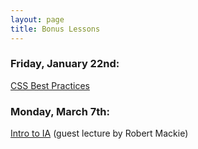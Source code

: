 ```yaml
---
layout: page
title: Bonus Lessons
---
```


### Friday, January 22nd:

[CSS Best Practices](/slides/bonus-css-best-practices-slides/)

### Monday, March 7th:

[Intro to IA](/public/files/intro-to-ia.pdf) (guest lecture by Robert Mackie)

<!--

### Monday, September 28th:

[Intro to UX Design](/public/files/intro-to-ux.pdf) (guest lecture by Robert Mackie)

### Wednesday, November 18th:

[GitHub Pages (Plus More on Git)](/slides/github-pages-slides/)

### Thursday, November 19th:

[Intro to Analytics](/public/files/intro-to-analytics.pdf) (guest lecture by Katie Jeans)

### Friday, November 20th:

[Intro to SEO](/public/files/intro-to-seo.pdf) (guest lecture by Holly Lawton)

### Monday, November 30 / Thursday, December 3:

[Presentation Skills I](/public/files/presentation-skills-1.pdf) / [Presentation Skills II](/public/files/presentation-skills-2.pdf) (guest lectures by Robert Mackie)

[10 Powerful Body Language Tips for Your Next Presentation](/public/files/10-body-language-tips-every-speaker-must-know.jpg)

[10 Worst Body Language Presentation Mistakes](/public/files/10-worst-body-language-presentation-mistakes.pdf)
-->
